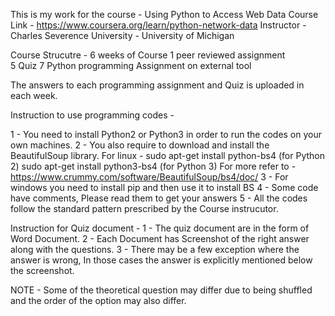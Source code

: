 This is my work for the course - Using Python to Access Web Data
Course Link - https://www.coursera.org/learn/python-network-data
Instructor - Charles Severence 
University - University of Michigan

Course Strucutre - 
6 weeks of Course
1 peer reviewed assignment  
5 Quiz 
7 Python programming Assignment on external tool

The answers to each programming assignment and Quiz is uploaded in each week.

Instruction to use programming codes - 

1 - You need to install Python2 or Python3 in order to run the codes on your own machines.
2 - You also require to download and install the BeautifulSoup library.
    For linux - sudo apt-get install python-bs4 (for Python 2)
                sudo apt-get install python3-bs4 (for Python 3)
    For more refer to - https://www.crummy.com/software/BeautifulSoup/bs4/doc/
3 - For windows you need to install pip and then use it to install BS
4 - Some code have comments, Please read them to get your answers
5 - All the codes follow the standard pattern prescribed by the Course instrucutor.


Instruction for Quiz document - 
1 - The quiz document are in the form of Word Document.
2 - Each Document has Screenshot of the right answer along with the questions.
3 - There may be a few exception where the answer is wrong, In those cases the answer is explicitly mentioned below the screenshot.

NOTE -  Some of the theoretical question may differ due to being shuffled and the order of the option may also differ. 
